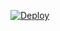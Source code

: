 

<a href="https://heroku.com/deploy"><img src="https://www.herokucdn.com/deploy/button.svg" alt="Deploy"></a>
